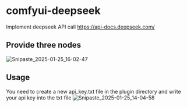 # comfyui-deepseek
Implement deepseek API call 
https://api-docs.deepseek.com/

## Provide three nodes
![Snipaste_2025-01-25_16-02-47](https://github.com/user-attachments/assets/760c2bb5-9300-489f-b371-611608d7f68c)

## Usage
You need to create a new api_key.txt file in the plugin directory and write your api key into the txt file
![Snipaste_2025-01-25_14-04-58](https://github.com/user-attachments/assets/943f1b8b-cf3d-4263-98cd-4180972e8c68)
